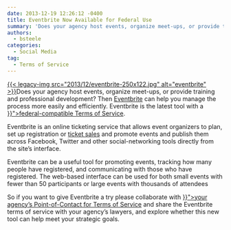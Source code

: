 ```yaml
---
date: 2013-12-19 12:26:12 -0400
title: Eventbrite Now Available for Federal Use
summary: 'Does your agency host events, organize meet-ups, or provide training and professional development?  Then Eventbrite can help you manage the process more easily and efficiently. Eventbrite is the latest tool with a federal-compatible Terms of Service. Eventbrite is an online ticketing service that allows event organizers to plan, set up registration or ticket sales'
authors:
  - bsteele
categories:
  - Social Media
tag:
  - Terms of Service
---
```


<p dir="ltr">
  <a href="https://s3.amazonaws.com/sitesusa/wp-content/uploads/sites/212/2013/12/eventbrite.jpg">{{< legacy-img src="2013/12/eventbrite-250x122.jpg" alt="eventbrite" >}}</a>Does your agency host events, organize meet-ups, or provide training and professional development?  Then <a href="http://www.eventbrite.com/" target="_blank">Eventbrite</a> can help you manage the process more easily and efficiently. Eventbrite is the latest tool with a <a href="{{< relref "negotiated-terms-of-service-agreements.md" >}}">federal-compatible Terms of Service</a>.
</p>

<p dir="ltr">
  Eventbrite is an online ticketing service that allows event organizers to plan, set up registration or <a href="https://www.eventbrite.com/l/sell-tickets/">ticket sales</a> and promote events and publish them across Facebook, Twitter and other social-networking tools directly from the site’s interface.
</p>

<p dir="ltr">
  Eventbrite can be a useful tool for promoting events, tracking how many people have registered,  and communicating with those who have registered. The web-based interface can be used for both small events with fewer than 50 participants or large events with thousands of attendees
</p>

<p dir="ltr">
  So if you want to give Eventbrite a try please collaborate with  <a href="{{< relref "agency-points-of-contact-for-federal-compatible-terms-of-service-agreements.md" >}}">your agency’s Point-of-Contact for Terms of Service</a>  and share the Eventbrite terms of service with your agency’s lawyers, and explore whether this new tool can help meet your strategic goals.
</p>

<p dir="ltr">